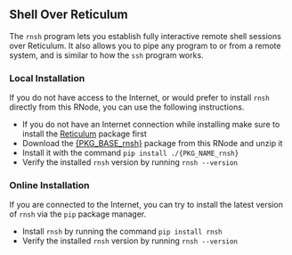 [title]: <> (Shell Over Reticulum)
## Shell Over Reticulum

The `rnsh` program lets you establish fully interactive remote shell sessions over Reticulum. It also allows you to pipe any program to or from a remote system, and is similar to how the ``ssh`` program works.

### Local Installation

If you do not have access to the Internet, or would prefer to install `rnsh` directly from this RNode, you can use the following instructions.

- If you do not have an Internet connection while installing make sure to install the [Reticulum](./s_rns.html) package first
- Download the [{PKG_BASE_rnsh}]({ASSET_PATH}{PKG_rnsh}) package from this RNode and unzip it
- Install it with the command `pip install ./{PKG_NAME_rnsh}`
- Verify the installed `rnsh` version by running `rnsh --version`

### Online Installation

If you are connected to the Internet, you can try to install the latest version of `rnsh` via the `pip` package manager.

- Install `rnsh` by running the command `pip install rnsh`
- Verify the installed `rnsh` version by running `rnsh --version`

